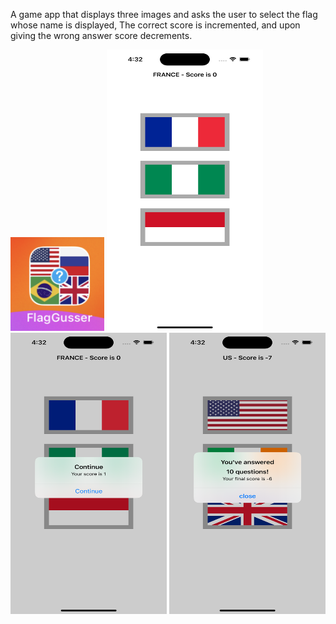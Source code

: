 A game app that displays three images and asks the user to select the flag whose name is displayed, The correct score is incremented, and upon giving the wrong answer
score decrements.

<img src="https://github.com/zeeshan2k2/Project-2-Guess-the-flag-/blob/main/FlagGuesser%20-%20App%20icon.png" width="150" height="150">
 
<img src="https://github.com/zeeshan2k2/Project-2-Guess-the-flag-/blob/main/FG%20-%20screen%20one.png" width="250" height="450">
<img src="https://github.com/zeeshan2k2/Project-2-Guess-the-flag-/blob/main/FG%20-%20screen%20two.png" width="250" height="450">
<img src="https://github.com/zeeshan2k2/Project-2-Guess-the-flag-/blob/main/FG%20-%20final%20screem.png" width="250" height="450">
